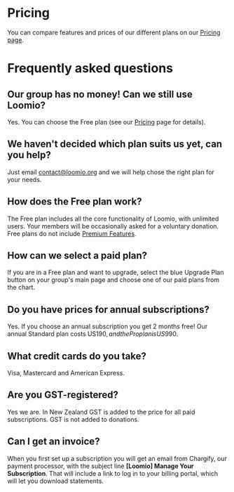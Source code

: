 # Pricing
You can compare features and prices of our different plans on our [Pricing page](https://www.loomio.org/pricing).

# Frequently asked questions

## Our group has no money! Can we still use Loomio?

Yes. You can choose the Free plan (see our [Pricing](http://loomio.org/pricing "opens pricing page in new tab") page for details).

## We haven't decided which plan suits us yet, can you help?

Just email [contact@loomio.org](mailto:contact@loomio.org "opens in new tab") and we will help chose the right plan for your needs.

## How does the Free plan work?

The Free plan includes all the core functionality of Loomio, with unlimited users. Your members will be occasionally asked for a voluntary donation. Free plans do not include [Premium Features](https://loomio.gitbooks.io/manual/content/en/premium_features.html).

## How can we select a paid plan?

If you are in a Free plan and want to upgrade, select the blue Upgrade Plan button on your group's main page and choose one of our paid plans from the chart. 

## Do you have prices for annual subscriptions?

Yes. If you choose an annual subscription you get 2 months free! Our annual Standard plan costs US$190, and the Pro plan is US$990.

## What credit cards do you take?

Visa, Mastercard and American Express.

## Are you GST-registered?

Yes we are. In New Zealand GST is added to the price for all paid subscriptions. GST is not added to donations.

## Can I get an invoice?

When you first set up a subscription you will get an email from Chargify, our payment processor, with the subject line **[Loomio] Manage Your Subscription**. That will include a link to log in to your billing portal, which will let you download statements.



